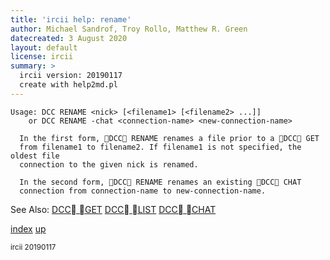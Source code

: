 ```yaml
---
title: 'ircii help: rename'
author: Michael Sandrof, Troy Rollo, Matthew R. Green
datecreated: 3 August 2020
layout: default
license: ircii
summary: >
  ircii version: 20190117
  create with help2md.pl
---
```

```
Usage: DCC RENAME <nick> [<filename1> [<filename2> ...]]
    or DCC RENAME -chat <connection-name> <new-connection-name>

  In the first form, DCC RENAME renames a file prior to a DCC GET
  from filename1 to filename2. If filename1 is not specified, the oldest file
  connection to the given nick is renamed.

  In the second form, DCC RENAME renames an existing DCC CHAT
  connection from connection-name to new-connection-name.

```
See Also:
  [DCC GET](../dcc/get.html)
  [DCC LIST](../dcc/list.html)
  [DCC CHAT](../dcc/chat.html)

[index](index.html)
[up](..)

<small> ircii 20190117 </small>
